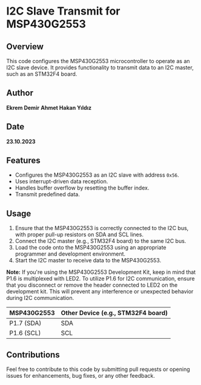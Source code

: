 # I2C Slave Transmit for MSP430G2553

## Overview
This code configures the MSP430G2553 microcontroller to operate as an I2C slave device. It provides functionality to transmit data to an I2C master, such as an STM32F4 board.

## Author
**Ekrem Demir**
**Ahmet Hakan Yıldız**

## Date
**23.10.2023**

## Features
- Configures the MSP430G2553 as an I2C slave with address `0x56`.
- Uses interrupt-driven data reception.
- Handles buffer overflow by resetting the buffer index.
- Transmit predefined data.

## Usage
1. Ensure that the MSP430G2553 is correctly connected to the I2C bus, with proper pull-up resistors on SDA and SCL lines.
2. Connect the I2C master (e.g., STM32F4 board) to the same I2C bus.
3. Load the code onto the MSP430G2553 using an appropriate programmer and development environment.
4. Start the I2C master to receive data to the MSP430G2553.
   
**Note:**  If you're using the MSP430G2553 Development Kit, keep in mind that P1.6 is multiplexed with LED2. To utilize P1.6 for I2C communication, ensure that you disconnect or remove the header connected to LED2 on the development kit. This will prevent any interference or unexpected behavior during I2C communication.

MSP430G2553         |       Other Device (e.g., STM32F4 board)
--------------------|------------------------
P1.7 (SDA)          |       SDA
P1.6 (SCL)          |       SCL

## Contributions
Feel free to contribute to this code by submitting pull requests or opening issues for enhancements, bug fixes, or any other feedback.
